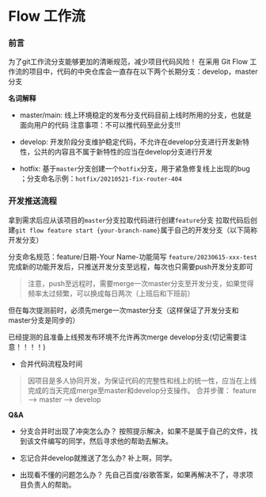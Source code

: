 # Flow 工作流


### 前言
为了git工作流分支能够更加的清晰规范，减少项目代码风险！
在采用 Git Flow 工作流的项目中，代码的中央仓库会一直存在以下两个长期分支：develop，master分支


**名词解释**
- master/main: 线上环境稳定的发布分支代码目前上线时所用的分支，也就是面向用户的代码
注意事项：不可以推代码至此分支!!!

- develop: 开发阶段分支维护稳定代码，不允许在develop分支进行开发新特性，公共的内容且不属于新特性的应当在develop分支进行开发

- hotfix:  基于`master`分支创建一个`hotfix`分支，用于紧急修复线上出现的bug ；分支命名示例：`hotfix/20210521-fix-router-404`

### 开发推送流程
拿到需求后应从该项目的`master`分支拉取代码进行创建`feature`分支
拉取代码后创建`git flow feature start {your-branch-name}`属于自己的开发分支（以下简称开发分支）
 
分支命名规范：feature/日期-Your Name-功能简写 `feature/20230615-xxx-test`
完成新的功能开发后，只推送开发分支至远程，每次也只需要push开发分支即可
> 注意，push至远程时，需要merge一次master分支至开发分支，如果觉得频率太过频繁，可以换成每日两次（上班后和下班前）

但在每次提测前时，必须先merge一次master分支（这样保证了开发分支和master分支是同步的）

已经提测的且准备上线预发布环境不允许再次merge develop分支(切记需要注意！！！！)

- 合并代码流程及时间
> 因项目是多人协同开发，为保证代码的完整性和线上的统一性，应当在上线完成的当天完成merge至master和develop分支操作。
合并步骤： feature --> master --> develop

**Q&A**
- 分支合并时出现了冲突怎么办？
按照提示解决，如果不是属于自己的文件，找到该文件编写的同学，然后寻求他的帮助去解决。
- 忘记合并develop就推送了怎么办?
补上啊，同学。

- 出现看不懂的问题怎么办？
先自己百度/谷歌答案，如果再解决不了，寻求项目负责人的帮助。
